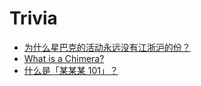 # Trivia

- [为什么星巴克的活动永远没有江浙沪的份？](/trivia/starbucks-jiangzhehu.md)
- [What is a Chimera?](/trivia/what-is-a-chimera.md)
- [什么是「某某某 101」？](/trivia/what-does-something-101-mean.md)
